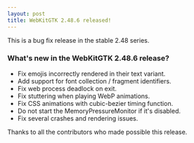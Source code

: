 ```yaml
---
layout: post
title: WebKitGTK 2.48.6 released!
---
```


This is a bug fix release in the stable 2.48 series.

### What's new in the WebKitGTK 2.48.6 release?

 - Fix emojis incorrectly rendered in their text variant.
 - Add support for font collection / fragment identifiers.
 - Fix web process deadlock on exit.
 - Fix stuttering when playing WebP animations.
 - Fix CSS animations with cubic-bezier timing function.
 - Do not start the MemoryPressureMonitor if it's disabled.
 - Fix several crashes and rendering issues.

Thanks to all the contributors who made possible this release.